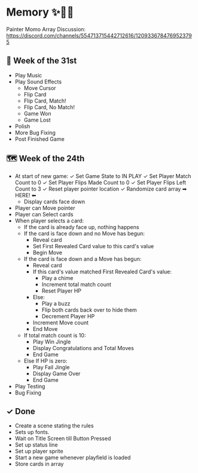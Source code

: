 # Memory ✨🎴🌈

Painter Momo Array Discussion: https://discord.com/channels/554713715442712616/1209336784769523795

## 🚢 Week of the 31st
- Play Music
- Play Sound Effects
    - Move Cursor
    - Flip Card
    - Flip Card, Match!
    - Flip Card, No Match!
    - Game Won
    - Game Lost
- Polish
- More Bug Fixing
- Post Finished Game


## 🗺 Week of the 24th
- At start of new game:
    ✓ Set Game State to IN PLAY
    ✓ Set Player Match Count to 0
    ✓ Set Player Flips Made Count to 0
    ✓ Set Player Flips Left Count to 3
    ✓ Reset player pointer location
    ✓ Randomize card array
        ➡ HERE! ⬅
    - Display cards face down
- Player can Move pointer
- Player can Select cards
- When player selects a card:
    - If the card is already face up, nothing happens
    - If the card is face down and no Move has begun:
        - Reveal card
        - Set First Revealed Card value to this card's value
        - Begin Move
    - If the card is face down and a Move has begun:
        - Reveal card
        - If this card's value matched First Revealed Card's value:
            - Play a chime
            - Increment total match count
            - Reset Player HP
        - Else:
            - Play a buzz
            - Flip both cards back over to hide them
            - Decrement Player HP
        - Increment Move count
        - End Move
    - If total match count is 10:
        - Play Win Jingle
        - Display Congratulations and Total Moves
        - End Game
    - Else If HP is zero:
        - Play Fail Jingle
        - Display Game Over
        - End Game
- Play Testing
- Bug Fixing


## ✓ Done
- Create a scene stating the rules
- Sets up fonts.
- Wait on Title Screen till Button Pressed
- Set up status line
- Set up player sprite
- Start a new game whenever playfield is loaded
- Store cards in array

